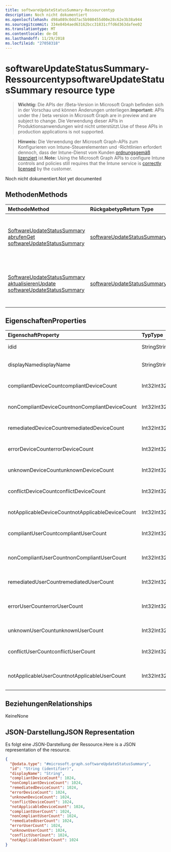 ```yaml
---
title: softwareUpdateStatusSummary-Ressourcentyp
description: Noch nicht dokumentiert
ms.openlocfilehash: d98a089c0dd7ac5b980455d00e28c62e3b38a944
ms.sourcegitcommit: 334e84b4aed63162bcc31831cffd6d363dafee02
ms.translationtype: MT
ms.contentlocale: de-DE
ms.lasthandoff: 11/29/2018
ms.locfileid: "27058318"
---
```

# <a name="softwareupdatestatussummary-resource-type"></a><span data-ttu-id="65377-103">softwareUpdateStatusSummary-Ressourcentyp</span><span class="sxs-lookup"><span data-stu-id="65377-103">softwareUpdateStatusSummary resource type</span></span>

> <span data-ttu-id="65377-104">**Wichtig:** Die APIs der /Beta-Version in Microsoft Graph befinden sich in der Vorschau und können Änderungen unterliegen.</span><span class="sxs-lookup"><span data-stu-id="65377-104">**Important:** APIs under the / beta version in Microsoft Graph are in preview and are subject to change.</span></span> <span data-ttu-id="65377-105">Die Verwendung dieser APIs in Produktionsanwendungen wird nicht unterstützt.</span><span class="sxs-lookup"><span data-stu-id="65377-105">Use of these APIs in production applications is not supported.</span></span>

> <span data-ttu-id="65377-106">**Hinweis:** Die Verwendung der Microsoft Graph-APIs zum Konfigurieren von Intune-Steuerelementen und -Richtlinien erfordert dennoch, dass der Intune-Dienst vom Kunden [ordnungsgemäß lizenziert](https://go.microsoft.com/fwlink/?linkid=839381) ist.</span><span class="sxs-lookup"><span data-stu-id="65377-106">**Note:** Using the Microsoft Graph APIs to configure Intune controls and policies still requires that the Intune service is [correctly licensed](https://go.microsoft.com/fwlink/?linkid=839381) by the customer.</span></span>

<span data-ttu-id="65377-107">Noch nicht dokumentiert.</span><span class="sxs-lookup"><span data-stu-id="65377-107">Not yet documented</span></span>
## <a name="methods"></a><span data-ttu-id="65377-108">Methoden</span><span class="sxs-lookup"><span data-stu-id="65377-108">Methods</span></span>
|<span data-ttu-id="65377-109">Methode</span><span class="sxs-lookup"><span data-stu-id="65377-109">Method</span></span>|<span data-ttu-id="65377-110">Rückgabetyp</span><span class="sxs-lookup"><span data-stu-id="65377-110">Return Type</span></span>|<span data-ttu-id="65377-111">Beschreibung</span><span class="sxs-lookup"><span data-stu-id="65377-111">Description</span></span>|
|:---|:---|:---|
|[<span data-ttu-id="65377-112">SoftwareUpdateStatusSummary abrufen</span><span class="sxs-lookup"><span data-stu-id="65377-112">Get softwareUpdateStatusSummary</span></span>](../api/intune-deviceconfig-softwareupdatestatussummary-get.md)|[<span data-ttu-id="65377-113">softwareUpdateStatusSummary</span><span class="sxs-lookup"><span data-stu-id="65377-113">softwareUpdateStatusSummary</span></span>](../resources/intune-deviceconfig-softwareupdatestatussummary.md)|<span data-ttu-id="65377-114">Lesen von Beziehungen und Eigenschaften des [softwareUpdateStatusSummary](../resources/intune-deviceconfig-softwareupdatestatussummary.md)-Objekts.</span><span class="sxs-lookup"><span data-stu-id="65377-114">Read properties and relationships of the [softwareUpdateStatusSummary](../resources/intune-deviceconfig-softwareupdatestatussummary.md) object.</span></span>|
|[<span data-ttu-id="65377-115">SoftwareUpdateStatusSummary aktualisieren</span><span class="sxs-lookup"><span data-stu-id="65377-115">Update softwareUpdateStatusSummary</span></span>](../api/intune-deviceconfig-softwareupdatestatussummary-update.md)|[<span data-ttu-id="65377-116">softwareUpdateStatusSummary</span><span class="sxs-lookup"><span data-stu-id="65377-116">softwareUpdateStatusSummary</span></span>](../resources/intune-deviceconfig-softwareupdatestatussummary.md)|<span data-ttu-id="65377-117">Aktualisieren der Eigenschaften eines [softwareUpdateStatusSummary](../resources/intune-deviceconfig-softwareupdatestatussummary.md)-Objekts.</span><span class="sxs-lookup"><span data-stu-id="65377-117">Update the properties of a [softwareUpdateStatusSummary](../resources/intune-deviceconfig-softwareupdatestatussummary.md) object.</span></span>|

## <a name="properties"></a><span data-ttu-id="65377-118">Eigenschaften</span><span class="sxs-lookup"><span data-stu-id="65377-118">Properties</span></span>
|<span data-ttu-id="65377-119">Eigenschaft</span><span class="sxs-lookup"><span data-stu-id="65377-119">Property</span></span>|<span data-ttu-id="65377-120">Typ</span><span class="sxs-lookup"><span data-stu-id="65377-120">Type</span></span>|<span data-ttu-id="65377-121">Beschreibung</span><span class="sxs-lookup"><span data-stu-id="65377-121">Description</span></span>|
|:---|:---|:---|
|<span data-ttu-id="65377-122">id</span><span class="sxs-lookup"><span data-stu-id="65377-122">id</span></span>|<span data-ttu-id="65377-123">String</span><span class="sxs-lookup"><span data-stu-id="65377-123">String</span></span>|<span data-ttu-id="65377-124">Schlüssel der Entität</span><span class="sxs-lookup"><span data-stu-id="65377-124">Key of the entity.</span></span>|
|<span data-ttu-id="65377-125">displayName</span><span class="sxs-lookup"><span data-stu-id="65377-125">displayName</span></span>|<span data-ttu-id="65377-126">String</span><span class="sxs-lookup"><span data-stu-id="65377-126">String</span></span>|<span data-ttu-id="65377-127">Der Name der Richtlinie</span><span class="sxs-lookup"><span data-stu-id="65377-127">The name of the policy.</span></span>|
|<span data-ttu-id="65377-128">compliantDeviceCount</span><span class="sxs-lookup"><span data-stu-id="65377-128">compliantDeviceCount</span></span>|<span data-ttu-id="65377-129">Int32</span><span class="sxs-lookup"><span data-stu-id="65377-129">Int32</span></span>|<span data-ttu-id="65377-130">Anzahl der konformen Geräte</span><span class="sxs-lookup"><span data-stu-id="65377-130">Number of compliant devices.</span></span>|
|<span data-ttu-id="65377-131">nonCompliantDeviceCount</span><span class="sxs-lookup"><span data-stu-id="65377-131">nonCompliantDeviceCount</span></span>|<span data-ttu-id="65377-132">Int32</span><span class="sxs-lookup"><span data-stu-id="65377-132">Int32</span></span>|<span data-ttu-id="65377-133">Anzahl der nicht konformen Geräte</span><span class="sxs-lookup"><span data-stu-id="65377-133">Number of non compliant devices.</span></span>|
|<span data-ttu-id="65377-134">remediatedDeviceCount</span><span class="sxs-lookup"><span data-stu-id="65377-134">remediatedDeviceCount</span></span>|<span data-ttu-id="65377-135">Int32</span><span class="sxs-lookup"><span data-stu-id="65377-135">Int32</span></span>|<span data-ttu-id="65377-136">Anzahl korrigierter Geräte</span><span class="sxs-lookup"><span data-stu-id="65377-136">Number of remediated devices.</span></span>|
|<span data-ttu-id="65377-137">errorDeviceCount</span><span class="sxs-lookup"><span data-stu-id="65377-137">errorDeviceCount</span></span>|<span data-ttu-id="65377-138">Int32</span><span class="sxs-lookup"><span data-stu-id="65377-138">Int32</span></span>|<span data-ttu-id="65377-139">Anzahl der Geräte mit Fehler</span><span class="sxs-lookup"><span data-stu-id="65377-139">Number of devices had error.</span></span>|
|<span data-ttu-id="65377-140">unknownDeviceCount</span><span class="sxs-lookup"><span data-stu-id="65377-140">unknownDeviceCount</span></span>|<span data-ttu-id="65377-141">Int32</span><span class="sxs-lookup"><span data-stu-id="65377-141">Int32</span></span>|<span data-ttu-id="65377-142">Anzahl unbekannter Geräte</span><span class="sxs-lookup"><span data-stu-id="65377-142">Number of unknown devices.</span></span>|
|<span data-ttu-id="65377-143">conflictDeviceCount</span><span class="sxs-lookup"><span data-stu-id="65377-143">conflictDeviceCount</span></span>|<span data-ttu-id="65377-144">Int32</span><span class="sxs-lookup"><span data-stu-id="65377-144">Int32</span></span>|<span data-ttu-id="65377-145">Anzahl der Geräte mit Konflikten</span><span class="sxs-lookup"><span data-stu-id="65377-145">Number of conflict devices.</span></span>|
|<span data-ttu-id="65377-146">notApplicableDeviceCount</span><span class="sxs-lookup"><span data-stu-id="65377-146">notApplicableDeviceCount</span></span>|<span data-ttu-id="65377-147">Int32</span><span class="sxs-lookup"><span data-stu-id="65377-147">Int32</span></span>|<span data-ttu-id="65377-148">Anzahl nicht anwendbarer Geräte</span><span class="sxs-lookup"><span data-stu-id="65377-148">Number of not applicable devices.</span></span>|
|<span data-ttu-id="65377-149">compliantUserCount</span><span class="sxs-lookup"><span data-stu-id="65377-149">compliantUserCount</span></span>|<span data-ttu-id="65377-150">Int32</span><span class="sxs-lookup"><span data-stu-id="65377-150">Int32</span></span>|<span data-ttu-id="65377-151">Anzahl der kompatiblen Benutzer</span><span class="sxs-lookup"><span data-stu-id="65377-151">Number of compliant users.</span></span>|
|<span data-ttu-id="65377-152">nonCompliantUserCount</span><span class="sxs-lookup"><span data-stu-id="65377-152">nonCompliantUserCount</span></span>|<span data-ttu-id="65377-153">Int32</span><span class="sxs-lookup"><span data-stu-id="65377-153">Int32</span></span>|<span data-ttu-id="65377-154">Anzahl der nicht kompatiblen Benutzer</span><span class="sxs-lookup"><span data-stu-id="65377-154">Number of non compliant users.</span></span>|
|<span data-ttu-id="65377-155">remediatedUserCount</span><span class="sxs-lookup"><span data-stu-id="65377-155">remediatedUserCount</span></span>|<span data-ttu-id="65377-156">Int32</span><span class="sxs-lookup"><span data-stu-id="65377-156">Int32</span></span>|<span data-ttu-id="65377-157">Anzahl der korrigierten Benutzer</span><span class="sxs-lookup"><span data-stu-id="65377-157">Number of remediated users.</span></span>|
|<span data-ttu-id="65377-158">errorUserCount</span><span class="sxs-lookup"><span data-stu-id="65377-158">errorUserCount</span></span>|<span data-ttu-id="65377-159">Int32</span><span class="sxs-lookup"><span data-stu-id="65377-159">Int32</span></span>|<span data-ttu-id="65377-160">Anzahl der Benutzer, bei denen ein Fehler aufgetreten ist.</span><span class="sxs-lookup"><span data-stu-id="65377-160">Number of users had error.</span></span>|
|<span data-ttu-id="65377-161">unknownUserCount</span><span class="sxs-lookup"><span data-stu-id="65377-161">unknownUserCount</span></span>|<span data-ttu-id="65377-162">Int32</span><span class="sxs-lookup"><span data-stu-id="65377-162">Int32</span></span>|<span data-ttu-id="65377-163">Anzahl der unbekannten Benutzer</span><span class="sxs-lookup"><span data-stu-id="65377-163">Number of unknown users.</span></span>|
|<span data-ttu-id="65377-164">conflictUserCount</span><span class="sxs-lookup"><span data-stu-id="65377-164">conflictUserCount</span></span>|<span data-ttu-id="65377-165">Int32</span><span class="sxs-lookup"><span data-stu-id="65377-165">Int32</span></span>|<span data-ttu-id="65377-166">Anzahl der Benutzer mit Konflikt</span><span class="sxs-lookup"><span data-stu-id="65377-166">Number of conflict users.</span></span>|
|<span data-ttu-id="65377-167">notApplicableUserCount</span><span class="sxs-lookup"><span data-stu-id="65377-167">notApplicableUserCount</span></span>|<span data-ttu-id="65377-168">Int32</span><span class="sxs-lookup"><span data-stu-id="65377-168">Int32</span></span>|<span data-ttu-id="65377-169">Anzahl der nicht anwendbaren Benutzer.</span><span class="sxs-lookup"><span data-stu-id="65377-169">Number of not applicable users.</span></span>|

## <a name="relationships"></a><span data-ttu-id="65377-170">Beziehungen</span><span class="sxs-lookup"><span data-stu-id="65377-170">Relationships</span></span>
<span data-ttu-id="65377-171">Keine</span><span class="sxs-lookup"><span data-stu-id="65377-171">None</span></span>
## <a name="json-representation"></a><span data-ttu-id="65377-172">JSON-Darstellung</span><span class="sxs-lookup"><span data-stu-id="65377-172">JSON Representation</span></span>
<span data-ttu-id="65377-173">Es folgt eine JSON-Darstellung der Ressource.</span><span class="sxs-lookup"><span data-stu-id="65377-173">Here is a JSON representation of the resource.</span></span>
<!-- {
  "blockType": "resource",
  "keyProperty": "id",
  "@odata.type": "microsoft.graph.softwareUpdateStatusSummary"
}
-->
``` json
{
  "@odata.type": "#microsoft.graph.softwareUpdateStatusSummary",
  "id": "String (identifier)",
  "displayName": "String",
  "compliantDeviceCount": 1024,
  "nonCompliantDeviceCount": 1024,
  "remediatedDeviceCount": 1024,
  "errorDeviceCount": 1024,
  "unknownDeviceCount": 1024,
  "conflictDeviceCount": 1024,
  "notApplicableDeviceCount": 1024,
  "compliantUserCount": 1024,
  "nonCompliantUserCount": 1024,
  "remediatedUserCount": 1024,
  "errorUserCount": 1024,
  "unknownUserCount": 1024,
  "conflictUserCount": 1024,
  "notApplicableUserCount": 1024
}
```





